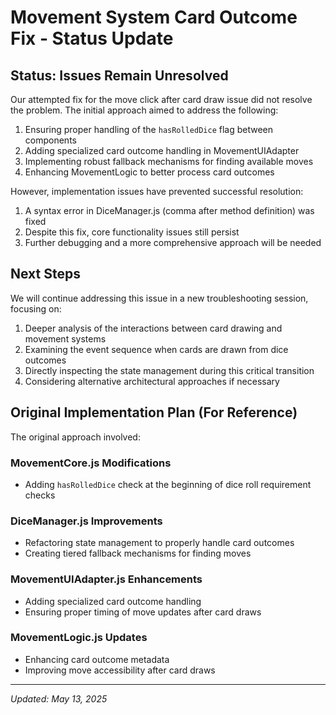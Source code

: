 # Movement System Card Outcome Fix - Status Update

## Status: Issues Remain Unresolved

Our attempted fix for the move click after card draw issue did not resolve the problem. The initial approach aimed to address the following:

1. Ensuring proper handling of the `hasRolledDice` flag between components
2. Adding specialized card outcome handling in MovementUIAdapter
3. Implementing robust fallback mechanisms for finding available moves
4. Enhancing MovementLogic to better process card outcomes

However, implementation issues have prevented successful resolution:

1. A syntax error in DiceManager.js (comma after method definition) was fixed
2. Despite this fix, core functionality issues still persist
3. Further debugging and a more comprehensive approach will be needed

## Next Steps

We will continue addressing this issue in a new troubleshooting session, focusing on:

1. Deeper analysis of the interactions between card drawing and movement systems
2. Examining the event sequence when cards are drawn from dice outcomes
3. Directly inspecting the state management during this critical transition
4. Considering alternative architectural approaches if necessary

## Original Implementation Plan (For Reference)

The original approach involved:

### MovementCore.js Modifications
- Adding `hasRolledDice` check at the beginning of dice roll requirement checks

### DiceManager.js Improvements
- Refactoring state management to properly handle card outcomes
- Creating tiered fallback mechanisms for finding moves

### MovementUIAdapter.js Enhancements
- Adding specialized card outcome handling
- Ensuring proper timing of move updates after card draws

### MovementLogic.js Updates
- Enhancing card outcome metadata
- Improving move accessibility after card draws

---

*Updated: May 13, 2025*
